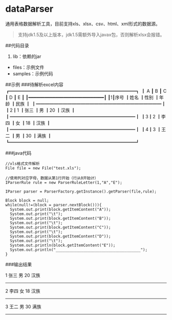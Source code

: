# dataParser
通用表格数据解析工具，目前支持xls、xlsx、csv、html、xml形式的数据源。
> 支持jdk1.5及以上版本，jdk1.5需额外导入javax包，否则解析xlsx会报错。

##代码目录
1. lib：依赖的jar
* files：示例文件
* samples：示例代码

##示例
###待解析excel内容
    ┏━━━━━━━━━━━━━━━━━━━━━━━━━━━━┓
    ┃     A   ┃    B   ┃    C   ┃    D   ┃    E   ┃
    ┃━━━━━━━━━━━━━━━━━━━━━━━━━━━━┃
    ┃1┃序号   ┃姓名     ┃性别    ┃年龄     ┃民族    ┃
    ┃━━━━━━━━━━━━━━━━━━━━━━━━━━━━┃
    ┃2┃1     ┃张三     ┃男    ┃20         ┃汉族    ┃
    ┃━━━━━━━━━━━━━━━━━━━━━━━━━━━━┃
    ┃3┃2     ┃李四     ┃女    ┃18         ┃汉族    ┃
    ┃━━━━━━━━━━━━━━━━━━━━━━━━━━━━┃
    ┃4┃3     ┃王二     ┃男    ┃30         ┃满族    ┃
    ┗━━━━━━━━━━━━━━━━━━━━━━━━━━━━┛

###java代码

    //xls格式文件解析
    File file = new File("test.xls");

    //使用列对应字母，数据从第1行开始（行从0开始计）
    IParserRule rule = new ParserRuleLetter(1,"A","E");

    IParser parser = ParserFactory.getInstance().getParser(file,rule);

    Block block = null;
    while(null!=(block = parser.nextBlock())){
      System.out.print(block.getItemContent("A"));
      System.out.print("\t");
      System.out.print(block.getItemContent("B"));
      System.out.print("\t");
      System.out.print(block.getItemContent("C"));
      System.out.print("\t");
      System.out.print(block.getItemContent("D"));
      System.out.print("\t");
      System.out.println(block.getItemContent("E"));
      System.out.println("_____________________________________");
    }

###输出结果

1 张三  男 20  汉族
_____________________________________
2 李四  女 18  汉族
_____________________________________
3 王二  男 30  满族
_____________________________________